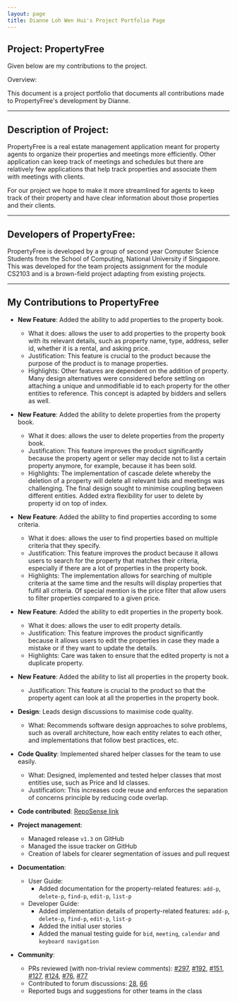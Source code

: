```yaml
---
layout: page
title: Dianne Loh Wen Hui's Project Portfolio Page
---
```


## Project: PropertyFree

Given below are my contributions to the project.

Overview:

This document is a project portfolio that documents all contributions made to PropertyFree's development by Dianne.  

___  

## Description of Project:

PropertyFree is a real estate management application meant for property agents to organize their properties and meetings more efficiently.
Other application can keep track of meetings and schedules but there are relatively few applications that help track properties 
and associate them with meetings with clients.  

For our project we hope to make it more streamlined for agents to keep track of their property and have clear information about those properties
and their clients.  

___

## Developers of PropertyFree:

PropertyFree is developed by a group of second year Computer Science Students from the School of Computing, National
University if Singapore. This was developed for the team projects assignment for the module CS2103 and is a
brown-field project adapting from existing projects.  

___

## My Contributions to PropertyFree  

* **New Feature**: Added the ability to add properties to the property book.
  * What it does: allows the user to add properties to the property book with its relevant details, such as property name, type, address, seller id, whether it is a rental, and asking price.
  * Justification: This feature is crucial to the product because the purpose of the product is to manage properties.
  * Highlights: Other features are dependent on the addition of property. Many design alternatives were considered before settling on attaching a unique and unmodifiable id to each property for the other entities to reference. This concept is adapted by bidders and sellers as well. 

* **New Feature**: Added the ability to delete properties from the property book.
  * What it does: allows the user to delete properties from the property book.
  * Justification: This feature improves the product significantly because the property agent or seller may decide not to list a certain property anymore, for example, because it has been sold.  
  * Highlights: The implementation of cascade delete whereby the deletion of a property will delete all relevant bids and meetings was challenging. The final design sought to minimise coupling between different entities.  Added extra flexibility for user to delete by property id on top of index.     

* **New Feature**: Added the ability to find properties according to some criteria.
  * What it does: allows the user to find properties based on multiple criteria that they specify.
  * Justification: This feature improves the product because it allows users to search for the property that matches their criteria, especially if there are a lot of properties in the property book.
  * Highlights: The implementation allows for searching of multiple criteria at the same time and the results will display properties that fulfil all criteria. Of special mention is the price filter that allow users to filter properties compared to a given price.  
  
* **New Feature**: Added the ability to edit properties in the property book.
  * What it does: allows the user to edit property details.
  * Justification: This feature improves the product significantly because it allows users to edit the properties in case they made a mistake or if they want to update the details.
  * Highlights: Care was taken to ensure that the edited property is not a duplicate property.
  
* **New Feature**: Added the ability to list all properties in the property book.
  * Justification: This feature is crucial to the product so that the property agent can look at all the properties in the property book.

* **Design**: Leads design discussions to maximise code quality.  
    * What: Recommends software design approaches to solve problems, such as overall architecture, how each entity relates to each other, and implementations that follow best practices, etc.
  
* **Code Quality**: Implemented shared helper classes for the team to use easily.  
    * What: Designed, implemented and tested helper classes that most entities use, such as Price and Id classes.  
    * Justification: This increases code reuse and enforces the separation of concerns principle by reducing code overlap.  

* **Code contributed**: [RepoSense link](https://nus-cs2103-ay2021s1.github.io/tp-dashboard/#breakdown=true&search=dianne&sort=groupTitle&sortWithin=title&since=2020-08-14&timeframe=commit&mergegroup=&groupSelect=groupByRepos&checkedFileTypes=docs~functional-code~test-code~other&tabOpen=true&tabType=authorship&tabAuthor=dianneloh9&tabRepo=AY2021S1-CS2103-W14-1%2Ftp%5Bmaster%5D&authorshipIsMergeGroup=false&authorshipFileTypes=docs~functional-code~test-code)

* **Project management**:
  * Managed release `v1.3` on GitHub
  * Managed the issue tracker on GitHub
  * Creation of labels for clearer segmentation of issues and pull request

* **Documentation**:
  * User Guide:
    * Added documentation for the property-related features: `add-p`, `delete-p`, `find-p`, `edit-p`, `list-p`
  * Developer Guide:
    * Added implementation details of property-related features: `add-p`, `delete-p`, `find-p`, `edit-p`, `list-p`  
    * Added the initial user stories  
    * Added the manual testing guide for `bid`, `meeting`, `calendar` and `keyboard navigation`  

* **Community**:
  * PRs reviewed (with non-trivial review comments): [\#297](https://github.com/AY2021S1-CS2103-W14-1/tp/pull/297), [\#192](https://github.com/AY2021S1-CS2103-W14-1/tp/pull/192), [\#151](https://github.com/AY2021S1-CS2103-W14-1/tp/pull/151), [\#127](https://github.com/AY2021S1-CS2103-W14-1/tp/pull/127), [\#124](https://github.com/AY2021S1-CS2103-W14-1/tp/pull/124), [\#76](https://github.com/AY2021S1-CS2103-W14-1/tp/pull/76), [\#77](https://github.com/AY2021S1-CS2103-W14-1/tp/pull/77#discussion_r499703796)   
  * Contributed to forum discussions: [28](https://github.com/nus-cs2103-AY2021S1/forum/issues/28#issuecomment-675923713), [66](https://github.com/nus-cs2103-AY2021S1/forum/issues/66#issuecomment-679228904)  
  * Reported bugs and suggestions for other teams in the class 
